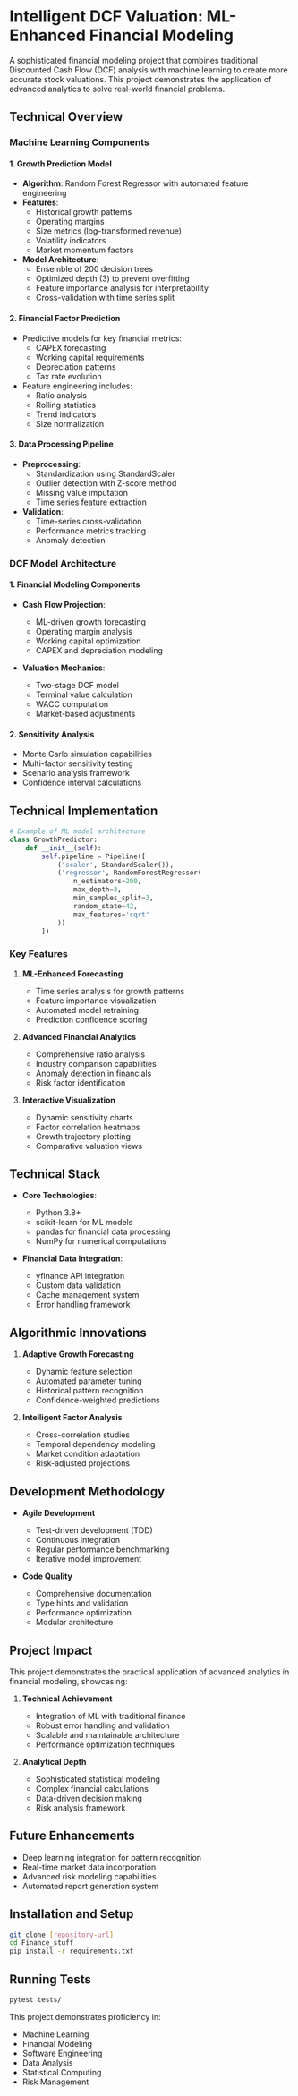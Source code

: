 # Intelligent DCF Valuation: ML-Enhanced Financial Modeling

A sophisticated financial modeling project that combines traditional Discounted Cash Flow (DCF) analysis with machine learning to create more accurate stock valuations. This project demonstrates the application of advanced analytics to solve real-world financial problems.

## Technical Overview

### Machine Learning Components

#### 1. Growth Prediction Model
- **Algorithm**: Random Forest Regressor with automated feature engineering
- **Features**:
  - Historical growth patterns
  - Operating margins
  - Size metrics (log-transformed revenue)
  - Volatility indicators
  - Market momentum factors
- **Model Architecture**:
  - Ensemble of 200 decision trees
  - Optimized depth (3) to prevent overfitting
  - Feature importance analysis for interpretability
  - Cross-validation with time series split

#### 2. Financial Factor Prediction
- Predictive models for key financial metrics:
  - CAPEX forecasting
  - Working capital requirements
  - Depreciation patterns
  - Tax rate evolution
- Feature engineering includes:
  - Ratio analysis
  - Rolling statistics
  - Trend indicators
  - Size normalization

#### 3. Data Processing Pipeline
- **Preprocessing**:
  - Standardization using StandardScaler
  - Outlier detection with Z-score method
  - Missing value imputation
  - Time series feature extraction
- **Validation**:
  - Time-series cross-validation
  - Performance metrics tracking
  - Anomaly detection

### DCF Model Architecture

#### 1. Financial Modeling Components
- **Cash Flow Projection**:
  - ML-driven growth forecasting
  - Operating margin analysis
  - Working capital optimization
  - CAPEX and depreciation modeling

- **Valuation Mechanics**:
  - Two-stage DCF model
  - Terminal value calculation
  - WACC computation
  - Market-based adjustments

#### 2. Sensitivity Analysis
- Monte Carlo simulation capabilities
- Multi-factor sensitivity testing
- Scenario analysis framework
- Confidence interval calculations

## Technical Implementation

```python
# Example of ML model architecture
class GrowthPredictor:
    def __init__(self):
        self.pipeline = Pipeline([
            ('scaler', StandardScaler()),
            ('regressor', RandomForestRegressor(
                n_estimators=200,
                max_depth=3,
                min_samples_split=3,
                random_state=42,
                max_features='sqrt'
            ))
        ])
```

### Key Features

1. **ML-Enhanced Forecasting**
   - Time series analysis for growth patterns
   - Feature importance visualization
   - Automated model retraining
   - Prediction confidence scoring

2. **Advanced Financial Analytics**
   - Comprehensive ratio analysis
   - Industry comparison capabilities
   - Anomaly detection in financials
   - Risk factor identification

3. **Interactive Visualization**
   - Dynamic sensitivity charts
   - Factor correlation heatmaps
   - Growth trajectory plotting
   - Comparative valuation views

## Technical Stack

- **Core Technologies**:
  - Python 3.8+
  - scikit-learn for ML models
  - pandas for financial data processing
  - NumPy for numerical computations

- **Financial Data Integration**:
  - yfinance API integration
  - Custom data validation
  - Cache management system
  - Error handling framework

## Algorithmic Innovations

1. **Adaptive Growth Forecasting**
   - Dynamic feature selection
   - Automated parameter tuning
   - Historical pattern recognition
   - Confidence-weighted predictions

2. **Intelligent Factor Analysis**
   - Cross-correlation studies
   - Temporal dependency modeling
   - Market condition adaptation
   - Risk-adjusted projections

## Development Methodology

- **Agile Development**
  - Test-driven development (TDD)
  - Continuous integration
  - Regular performance benchmarking
  - Iterative model improvement

- **Code Quality**
  - Comprehensive documentation
  - Type hints and validation
  - Performance optimization
  - Modular architecture

## Project Impact

This project demonstrates the practical application of advanced analytics in financial modeling, showcasing:

1. **Technical Achievement**
   - Integration of ML with traditional finance
   - Robust error handling and validation
   - Scalable and maintainable architecture
   - Performance optimization techniques

2. **Analytical Depth**
   - Sophisticated statistical modeling
   - Complex financial calculations
   - Data-driven decision making
   - Risk analysis framework

## Future Enhancements

- Deep learning integration for pattern recognition
- Real-time market data incorporation
- Advanced risk modeling capabilities
- Automated report generation system

## Installation and Setup
```bash
git clone [repository-url]
cd Finance_stuff
pip install -r requirements.txt
```

## Running Tests
```bash
pytest tests/
```

This project demonstrates proficiency in:
- Machine Learning
- Financial Modeling
- Software Engineering
- Data Analysis
- Statistical Computing
- Risk Management
